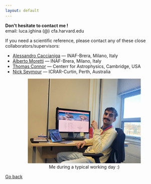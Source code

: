 ```yaml
---
layout: default
---
```


**Don't hesitate to contact me !**\
email: luca.ighina (@) cfa.harvard.edu



If you need a scientific reference, please contact any of these close collaborators/supervisors:
- [Alessandro Caccianiga](https://brera.inaf.it/contatti/telefoni-e-mail/) — INAF-Brera, Milano, Italy
- [Alberto Moretti](https://brera.inaf.it/contatti/telefoni-e-mail/) — INAF-Brera, Milano, Italy
- [Thomas Connor](https://www.cfa.harvard.edu/people/thomas-connor/) — Centerr for Astrophysics, Cambridge, USA
- [Nick Seymour](https://staffportal.curtin.edu.au/staff/profile/view/nick-seymour-c087930b/) — ICRAR-Curtin, Perth, Australia

<!--<img src="images/me_working.jpg" width="420" title="A typical working day"/> -->


<figure style="text-align: center;">
  <img src="images/me_working.jpg"  width="360"/>
  <figcaption>Me during a typical working day :)</figcaption>
</figure>

[Go back](./)
